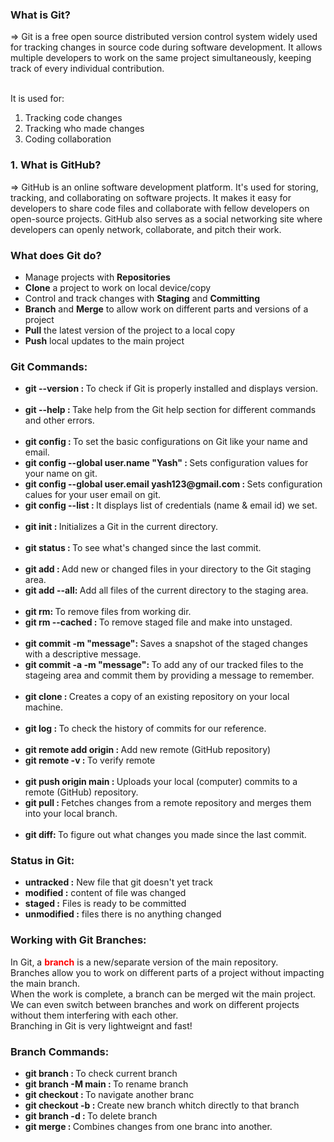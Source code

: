 <h3> What is Git? </h3>
=> Git is a free open source distributed version control system widely used for tracking changes in source code during software development. It allows multiple developers to work on the same project simultaneously, keeping track of every individual contribution. <br><br>

It is used for:
1. Tracking code changes <br>
2. Tracking who made changes <br>
3. Coding collaboration 


<h3> 1. What is GitHub? </h3>
=> GitHub is an online software development platform. It's used for storing, tracking, and collaborating on software projects. It makes it easy for developers to share code files and collaborate with fellow developers on open-source projects. GitHub also serves as a social networking site where developers can openly network, collaborate, and pitch their work.


<h3> What does Git do?</h3>
<ul>
  <li> Manage projects with <b>Repositories</b </li>
  <li> <b>Clone</b> a project to work on local device/copy </li>
  <li> Control and track changes with <b>Staging</b> and <b>Committing</b> </li>
  <li> <b>Branch</b> and <b>Merge</b> to allow work on different parts and versions of a project </li>
  <li> <b>Pull</b> the latest version of the project to a local copy </li>
  <li> <b>Push</b> local updates to the main project </li>
</ul>


<h3> Git Commands: </h3>

<ul>
  <li><b>git --version : </b>To check if Git is properly installed and displays version.</li>

  <br>

  <li><b>git --help : </b>Take help from the Git help section for different commands and other errors.</li>

  <br>
  
  <li><b> git config : </b>To set the basic configurations on Git like your name and email.</li>
  <li><b> git config --global user.name "Yash" : </b>Sets configuration values for your name on git.</li>
  <li><b> git config --global user.email yash123@gmail.com : </b>Sets configuration calues for your user email on git.</li>
  <li><b> git config --list : </b>It displays list of credentials (name & email id) we set.</li>

  <br>

  <li><b>git init : </b>Initializes a Git in the current directory.</li>

  <br>

  <li><b> git status : </b>To see what's changed since the last commit.</li>

  <br>

  <li><b> git add <file-name>: </b>Add new or changed files in your directory to the Git staging area.</li>
  <li><b> git add --all: </b>Add all files of the current directory to the staging area.</li>

  <br>
  
  <li><b> git rm: </b>To remove files from working dir.</li>
  <li><b> git rm --cached <file-name>: </b>To remove staged file and make into unstaged.</li>

  <br>

  <li><b> git commit -m "message": </b>Saves a snapshot of the staged changes with a descriptive message.</li>
  <li><b> git commit -a -m "message": </b>To add any of our tracked files to the stageing area and commit them by providing a message to remember.</li>

  <br>
  
  <li><b> git clone : </b>Creates a copy of an existing repository on your local machine.</li>
  
  <br>

  <li><b> git log : </b>To check the history of commits for our reference.</li>

  <br>

  <li><b> git remote add origin <link> : </b>Add new remote (GitHub repository)</li>
  <li><b> git remote -v : </b>To verify remote</li>

  <br>

  <li><b> git push origin main : </b>Uploads your local (computer) commits to a remote (GitHub) repository.</li>
  <li><b> git pull : </b>Fetches changes from a remote repository and merges them into your local branch.</li>

  <br>


  <li><b> git diff: </b>To figure out what changes you made since the last commit.</li>
</ul>

<h3> Status in Git: </h3>
<ul>
  <li><b>untracked :</b> New file that git doesn't yet track</li>
  <li><b>modified :</b> content of file was changed</li>
  <li><b>staged :</b> Files is ready to be committed</li>
  <li><b>unmodified :</b> files there is no anything changed</li>
</ul>

<h3> Working with Git Branches: </h3>
In Git, a <b style='color:red !important;'>branch</b> is a new/separate version of the main repository. <br>
Branches allow you to work on different parts of a project without impacting the main branch. <br>
When the work is complete, a branch can be merged wit the main project. <br>
We can even switch between branches and work on different projects without them interfering with each other. <br>
Branching in Git is very lightweignt and fast! <br>

<h3>Branch Commands: </h3>
<ul>
  <li><b> git branch : </b>To check current branch</li>
  <li><b> git branch -M main : </b>To rename branch</li>
  <li><b> git checkout <branch-name> : </b>To navigate another branc</li>
  <li><b> git checkout -b <new-branch-name> : </b>Create new branch whitch directly to that branch</li>
  <li><b> git branch -d <branch-name> : </b>To delete branch</li>
  <li><b> git merge : </b>Combines changes from one branc into another.</li>
</ul>
